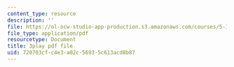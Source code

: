 ```yaml
---
content_type: resource
description: ''
file: https://ol-ocw-studio-app-production.s3.amazonaws.com/courses/5-111-principles-of-chemical-science-fall-2008/720703cfc4e3a02c56935c613acd8b87_sQx1Y_CArYA.pdf
file_type: application/pdf
resourcetype: Document
title: 3play pdf file
uid: 720703cf-c4e3-a02c-5693-5c613acd8b87
---
```

